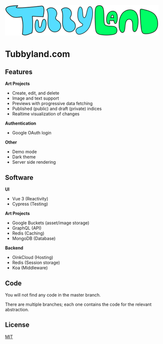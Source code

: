 ![Tubbyland Logo](/icon.svg)
# Tubbyland.com

## Features
**Art Projects**
- Create, edit, and delete
- Image and text support
- Previews with progressive data fetching
- Published (public) and draft (private) indices
- Realtime visualization of changes

**Authentication**
- Google OAuth login

**Other**
- Demo mode
- Dark theme
- Server side rendering

## Software
**UI**
- Vue 3 (Reactivity)
- Cypress (Testing)

**Art Projects**
- Google Buckets (asset/image storage)
- GraphQL (API)
- Redis (Caching)
- MongoDB (Database)

**Backend**
- OinkCloud (Hosting)
- Redis (Session storage)
- Koa (Middleware)

## Code
You will not find any code in the master branch. 

There are multiple branches; each one contains the code for the relevant abstraction.


## License
[MIT](https://opensource.org/licenses/MIT)